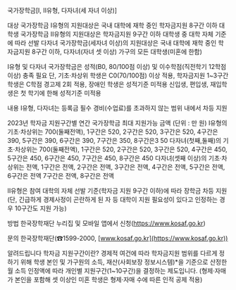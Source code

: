 국가장학금[Ⅰ, Ⅱ유형, 다자녀(세 자녀 이상)]

대상
 국가장학금 I유형의 지원대상은 국내 대학에 재학 중인 학자금지원 8구간 이하 대학생
 국가장학금 II유형의 지원대상은 학자금지원 9구간 이하 대학생 중 대학 자체 기준에 따라 선발
 다자녀 국가장학금(세자녀 이상)의 지원대상은 국내 대학에 재학 중인 학자금지원 8구간 이하, 다자녀(자녀 셋 이상) 가구의 모든 대학생(미혼에 한함)

   Ⅰ유형 및 다자녀 국가장학금은 성적(B0, 80/100점 이상) 및 이수학점(직전학기 12학점 이상) 충족 필요
   단, 기초·차상위 학생은 C0(70/100점) 이상 적용, 학자금지원 1~3구간 학생은 C학점 경고제 2회 적용, 장애인 학생은 성적기준 미적용
   신입생, 편입생, 재입학생은 첫 학기에 한해 성적기준 미적용

내용
 Ⅰ유형, 다자녀는 등록금 필수 경비(수업료)를 초과하지 않는 범위 내에서 차등 지원

 2023년 학자금 지원구간별 연간 국가장학금 최대 지원가능 금액 (단위 : 만 원)
   Ⅰ유형의 기초·차상위는 700(둘째전액), 1구간은 520, 2구간은 520, 3구간은 520, 4구간은 390, 5구간은 390, 6구간은 390, 7구간은 350, 8구간은3 50
   다자녀(첫째,둘째)의 기초·차상위는 700(둘째전액), 1구간은 520, 2구간은 520, 3구간은 520, 4구간은 450, 5구간은 450, 6구간은 450, 7구간은 450, 8구간은 450
   다자녀(셋째 이상)의 기초·차상위는 전액, 1구간은 전액, 2구간은 전액, 3구간은 전액, 4구간은 전액, 5구간은 전액, 6구간은 전액 7구간은 전액, 8구간은 전액

 Ⅱ유형은 참여 대학의 자체 선발 기준(학자금 지원 9구간 이하)에 따라 장학금 차등 지원 (단, 긴급하게 경제사정이 곤란하게 된 자 등 대학이 지원 필요성이 있다고 인정하는 경우 10구간도 지원 가능)

방법
 한국장학재단 누리집 및 모바일 앱에서 신청(https://www.kosaf.go.kr)

문의
 한국장학재단(☎1599-2000, [www.kosaf.go.kr](https://www.kosaf.go.kr))

알려드립니다
 학자금 지원구간이란?
   경제적 여건에 따라 학자금지원 범위를 다르게 정하기 위해 학생 본인 및 가구원의 소득, 재산(사회보장 정보시스템)*을 기준으로 산정한 월 소득 인정액에 따라 개인별 지원구간(1~10구간)을 결정하는 제도입니다. (형제·자매가 본인을 포함해 셋 이상인 미혼 학생은 형제·자매 수에 따른 인적 공제 적용)
